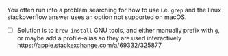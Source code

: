 You often run into a problem searching for how to use i.e. `grep` and the linux stackoverflow answer uses an option not supported on macOS. 

- [ ] Solution is to `brew install` GNU tools, and either manually prefix with `g`, or maybe add a profile-alias so they are used interactively https://apple.stackexchange.com/a/69332/325877